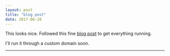 ```yaml
---
layout: post
title: "blog post"
date: 2017-06-28
---
```


This looks nice. Followed this fine [blog post](http://jmcglone.com/guides/github-pages/) to get everything running.

I'll run it through a custom domain soon.

---
